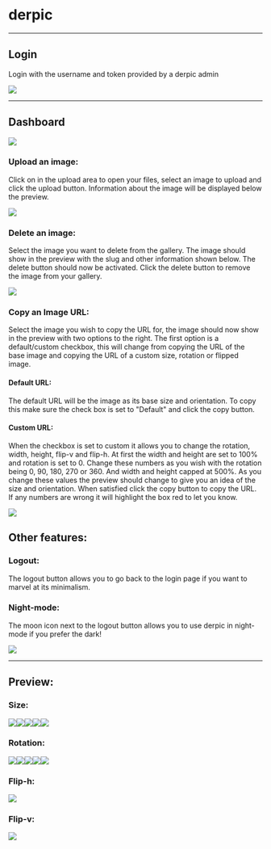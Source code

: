 # **derpic**

___



## Login

Login with the username and token provided by a derpic admin

![](https://i.dev.alv.cx/i/r_QG3V1MRdW5usdaNquStA)

___

## Dashboard

![](https://i.dev.alv.cx/i/ul7mIy0QRLP6C75EDYg16g)

### Upload an image:

Click on in the upload area to open your files, select an image to upload and click the upload button.
Information about the image will be displayed below the preview.

![](https://i.dev.alv.cx/i/xCVlFIK1m9diRWEqK3IoUQ?rotation=0&width=490&height=410&flipv=false&fliph=false)

### Delete an image:

Select the image you want to delete from the gallery. The image should show in the preview with the slug and other information shown below. The delete button should now be activated. Click the delete button to remove the image from your gallery.

![](https://i.dev.alv.cx/i/TKsWV5rLAwtlGDbSJWwLDw?rotation=0&width=752&height=418&flipv=false&fliph=false)

### Copy an Image URL:

Select the image you wish to copy the URL for, the image should now show in the preview with two options to the right. The first option is a default/custom checkbox, this will change from copying the URL of the base image and copying the URL of a custom size, rotation or flipped image.

#### Default URL:

The default URL will be the image as its base size and orientation. To copy this make sure the check box is set to "Default" and click the copy button.

#### Custom URL:

When the checkbox is set to custom it allows you to change the rotation, width, height, flip-v and flip-h. At first the width and height are set to 100% and rotation is set to 0. Change these numbers as you wish with the rotation being 0, 90, 180, 270 or 360. And width and height capped at 500%. As you change these values the preview should change to give you an idea of the size and orientation. When satisfied click the copy button to copy the URL. If any numbers are wrong it will highlight the box red to let you know.



![](https://i.dev.alv.cx/i/7ailAHaOTHST_HM402-2cw?rotation=0&width=591&height=338&flipv=false&fliph=false)



## Other features:

### Logout:

The logout button allows you to go back to the login page if you want to marvel at its minimalism. 

### Night-mode:

The moon icon next to the logout button allows you to use derpic in night-mode if you prefer the dark!

![](https://i.dev.alv.cx/i/Y_Z0X1IdWsSlC11QExi_3g?rotation=0&width=1323&height=535&flipv=false&fliph=false)

___

## Preview:

### 

### Size:

![](https://i.dev.alv.cx/i/6x_2TrXaYOhYsUNatJHHlg)![](https://i.dev.alv.cx/i/6x_2TrXaYOhYsUNatJHHlg?rotation=0&width=301&height=301&flipv=false&fliph=false)![](https://i.dev.alv.cx/i/6x_2TrXaYOhYsUNatJHHlg?rotation=0&width=201&height=201&flipv=false&fliph=false)![](https://i.dev.alv.cx/i/6x_2TrXaYOhYsUNatJHHlg?rotation=0&width=101&height=101&flipv=false&fliph=false)![](https://i.dev.alv.cx/i/6x_2TrXaYOhYsUNatJHHlg?rotation=0&width=41&height=41&flipv=false&fliph=false)



### Rotation:

![](https://i.dev.alv.cx/i/6x_2TrXaYOhYsUNatJHHlg?rotation=0&width=201&height=201&flipv=false&fliph=false)![](https://i.dev.alv.cx/i/6x_2TrXaYOhYsUNatJHHlg?rotation=90&width=201&height=201&flipv=false&fliph=false)![](https://i.dev.alv.cx/i/6x_2TrXaYOhYsUNatJHHlg?rotation=180&width=201&height=201&flipv=false&fliph=false)![](https://i.dev.alv.cx/i/6x_2TrXaYOhYsUNatJHHlg?rotation=270&width=201&height=201&flipv=false&fliph=false)![](https://i.dev.alv.cx/i/6x_2TrXaYOhYsUNatJHHlg?rotation=360&width=201&height=201&flipv=false&fliph=false)

### Flip-h:

![](https://i.dev.alv.cx/i/6x_2TrXaYOhYsUNatJHHlg?rotation=0&width=201&height=201&flipv=false&fliph=true)

### Flip-v:

![](https://i.dev.alv.cx/i/6x_2TrXaYOhYsUNatJHHlg?rotation=0&width=201&height=201&flipv=true&fliph=false)

